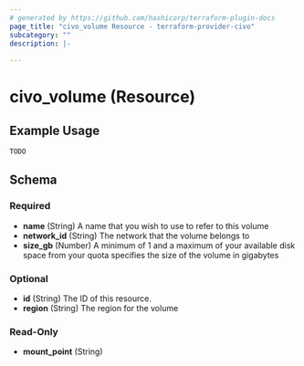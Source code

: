 ```yaml
---
# generated by https://github.com/hashicorp/terraform-plugin-docs
page_title: "civo_volume Resource - terraform-provider-civo"
subcategory: ""
description: |-
  
---
```


# civo_volume (Resource)



## Example Usage

```terraform
TODO
```

<!-- schema generated by tfplugindocs -->
## Schema

### Required

- **name** (String) A name that you wish to use to refer to this volume
- **network_id** (String) The network that the volume belongs to
- **size_gb** (Number) A minimum of 1 and a maximum of your available disk space from your quota specifies the size of the volume in gigabytes

### Optional

- **id** (String) The ID of this resource.
- **region** (String) The region for the volume

### Read-Only

- **mount_point** (String)


